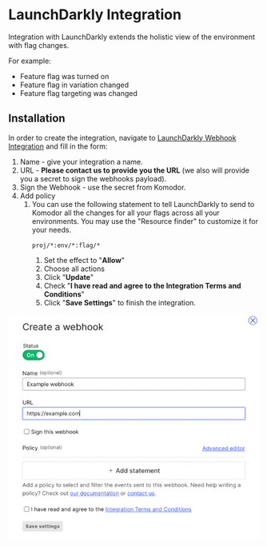 # LaunchDarkly Integration

Integration with LaunchDarkly extends the holistic view of the environment with flag changes.

For example:

- Feature flag was turned on
- Feature flag in variation changed
- Feature flag targeting was changed

## Installation

In order to create the integration, navigate to [LaunchDarkly Webhook Integration](https://app.launchdarkly.com/default/integrations/webhooks/new) and fill in the form:

1. Name - give your integration a name.
2. URL - __Please contact us to provide you the URL__ (we also will provide you a secret to sign the webhooks payload).
3. Sign the Webhook - use the secret from Komodor.
4. Add policy
   1. You can use the following statement to tell LaunchDarkly to send to Komodor all the changes for all your flags across all your environments. You may use the "Resource finder" to customize it for your needs.
         ```commandline
         proj/*:env/*:flag/*
         ```
      1. Set the effect to "**Allow**"
      2. Choose all actions
      3. Click "**Update**"
      4. Check "**I have read and agree to the Integration Terms and Conditions**"
      5. Click "**Save Settings**" to finish the integration.


![image](../img/launchdarkly-integrations-webhooks-create.png)